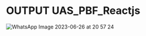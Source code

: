# OUTPUT UAS_PBF_Reactjs 

![WhatsApp Image 2023-06-26 at 20 57 24](https://github.com/NosweL/UAS_PBF_Reactjs/assets/74538482/4a8c1c78-1d7d-4e6b-acc8-8db771128aef)
